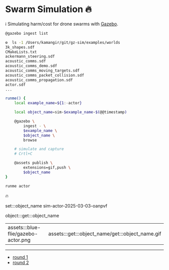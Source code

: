 # Swarm Simulation 🔥

ℹ️ Simulating harm/cost for drone swarms with [Gazebo](https://gazebosim.org/home).

```bash
@gazebo ingest list
```
```bash
⚙️  ls -1 /Users/kamangir/git/gz-sim/examples/worlds
3k_shapes.sdf
CMakeLists.txt
ackermann_steering.sdf
acoustic_comms.sdf
acoustic_comms_demo.sdf
acoustic_comms_moving_targets.sdf
acoustic_comms_packet_collision.sdf
acoustic_comms_propagation.sdf
actor.sdf
...
```

```bash
runme() {
    local example_name=${1:-actor}

    local object_name=sim-$example_name-$(@@timestamp)

    @gazebo \
        ingest - \
        $example_name \
        $object_name \
        browse

    # simulate and capture
    # Crtl+C

    @assets publish \
        extensions=gif,push \
        $object_name
}

runme actor
```

🔥

set:::object_name sim-actor-2025-03-03-oanpvf

object:::get:::object_name

| | |
|-|-|
| assets:::blue-flie/gazebo-actor.png | assets:::get:::object_name/get:::object_name.gif |

---

- [round 1](./gazebo-01.md)
- [round 2](./gazebo-02.md)